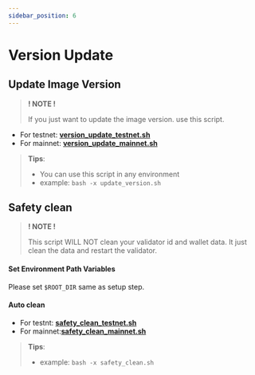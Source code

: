 ```yaml
---
sidebar_position: 6
---
```


# Version Update
## Update Image Version

> **! NOTE !**
>
> If you just want to update the image version. use this script.
> 



- For testnet: [**version_update_testnet.sh**](./scripts/update_version_testnet.sh)
- For mainnet: [**version_update_mainnet.sh**](./scripts/update_version_mainnet.sh)
  
> **Tips**:
> * You can use this script in any environment
> * example: `bash -x update_version.sh`

## Safety clean

> **! NOTE !**
>
> This script WILL NOT clean your validator id and wallet data. It just clean the data and restart the validator.

> 

#### Set Environment Path Variables

Please set `$ROOT_DIR` same as setup step.

#### Auto clean

- For testnt: [**safety_clean_testnet.sh**](./scripts/safety_clean_testnet.sh)
- For mainnet:[**safety_clean_mainnet.sh**](./scripts/safety_clean_mainnet.sh)

> **Tips**:
> * example: `bash -x safety_clean.sh`

